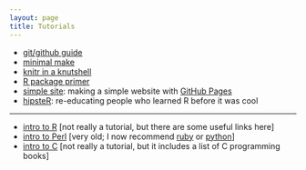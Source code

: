 ```yaml
---
layout: page
title: Tutorials
---
```


- [git/github guide](http://kbroman.org/github_tutorial)
- [minimal make](http://kbroman.org/minimal_make)
- [knitr in a knutshell](http://kbroman.org/knitr_knutshell)
- [R package primer](http://kbroman.org/pkg_primer)
- [simple site](http://kbroman.org/simple_site): making a simple
  website with [GitHub Pages](http://pages.github.com)
- [hipsteR](http://kbroman.org/hipsteR/): re-educating people who learned R before it was cool

---

- [intro to R](http://www.biostat.wisc.edu/~kbroman/Rintro)
  \[not really a tutorial, but there are some useful links here\]
- [intro to Perl](http://www.biostat.wisc.edu/~kbroman/perlintro)
  \[very old; I now recommend [ruby](https://www.ruby-lang.org/en/) or [python](https://www.python.org/)\]
- [intro to C](http://www.biostat.wisc.edu/~kbroman/Cintro)
  \[not really a tutorial, but it includes a list of C programming books\]
